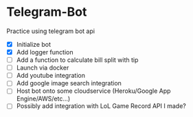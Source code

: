 # Telegram-Bot
Practice using telegram bot api

- [x] Initialize bot
- [x] Add logger function
- [ ] Add a function to calculate bill split with tip
- [ ] Launch via docker
- [ ] Add youtube integration
- [ ] Add google image search integration
- [ ] Host bot onto some cloudservice (Heroku/Google App Engine/AWS/etc...)
- [ ] Possibly add integration with LoL Game Record API I made?
